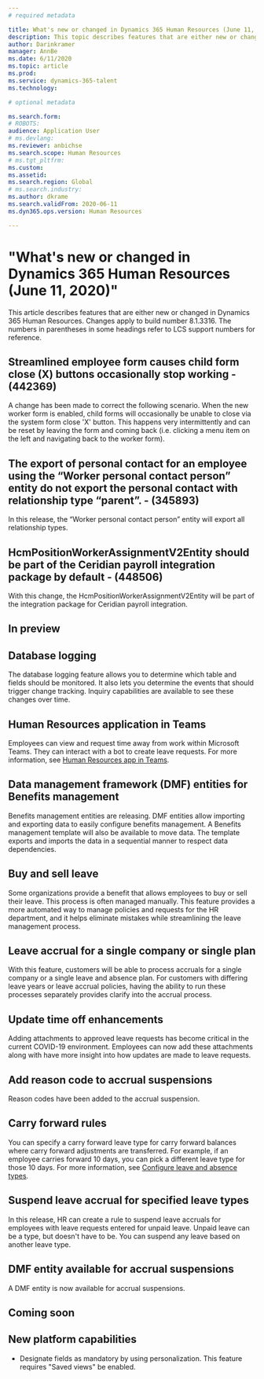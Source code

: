 ```yaml
---
# required metadata

title: What's new or changed in Dynamics 365 Human Resources (June 11, 2020)
description: This topic describes features that are either new or changed in Microsoft Dynamics 365 Human Resources.
author: Darinkramer
manager: AnnBe
ms.date: 6/11/2020
ms.topic: article
ms.prod: 
ms.service: dynamics-365-talent
ms.technology: 

# optional metadata

ms.search.form: 
# ROBOTS: 
audience: Application User
# ms.devlang: 
ms.reviewer: anbichse
ms.search.scope: Human Resources
# ms.tgt_pltfrm: 
ms.custom: 
ms.assetid: 
ms.search.region: Global
# ms.search.industry: 
ms.author: dkrame
ms.search.validFrom: 2020-06-11
ms.dyn365.ops.version: Human Resources

---
```

# "What's new or changed in Dynamics 365 Human Resources (June 11, 2020)"

This article describes features that are either new or changed in Dynamics 365 Human Resources. Changes apply to build number 8.1.3316. The numbers in parentheses in some headings refer to LCS support numbers for reference.

## Streamlined employee form causes child form close (X) buttons occasionally stop working - (442369)

A change has been made to correct the following scenario. When the new worker form is enabled, child forms will occasionally be unable to close via the system form close 'X' button. This happens very intermittently and can be reset by leaving the form and coming back (i.e. clicking a menu item on the left and navigating back to the worker form).

## The export of personal contact for an employee using the “Worker personal contact person” entity do not export the personal contact with relationship type “parent”. - (345893)

In this release, the “Worker personal contact person” entity will export all relationship types.

## HcmPositionWorkerAssignmentV2Entity should be part of the Ceridian payroll integration package by default - (448506)

With this change, the HcmPositionWorkerAssignmentV2Entity will be part of the integration package for Ceridian payroll integration. 

## In preview

## Database logging

The database logging feature allows you to determine which table and fields should be monitored. It also lets you determine the events that should trigger change tracking. Inquiry capabilities are available to see these changes over time.

## Human Resources application in Teams

Employees can view and request time away from work within Microsoft Teams. They can interact with a bot to create leave requests. For more information, see [Human Resources app in Teams](https://go.microsoft.com/fwlink/?linkid=2127841). 

## Data management framework (DMF) entities for Benefits management
 
Benefits management entities are releasing. DMF entities allow importing and exporting data to easily configure benefits management. A Benefits management template will also be available to move data. The template exports and imports the data in a sequential manner to respect data dependencies.

## Buy and sell leave 

Some organizations provide a benefit that allows employees to buy or sell their leave. This process is often managed manually. This feature provides a more automated way to manage policies and requests for the HR department, and it helps eliminate mistakes while streamlining the leave management process.

## Leave accrual for a single company or single plan
With this feature, customers will be able to process accruals for a single company or a single leave and absence plan. For customers with differing leave years or leave accrual policies, having the ability to run these processes separately provides clarify into the accrual process. 

## Update time off enhancements
Adding attachments to approved leave requests has become critical in the current COVID-19 environment. Employees can now add these attachments along with have more insight into how updates are made to leave requests. 

## Add reason code to accrual suspensions 

Reason codes have been added to the accrual suspension.

## Carry forward rules 

You can specify a carry forward leave type for carry forward balances where carry forward adjustments are transferred. For example, if an employee carries forward 10 days, you can pick a different leave type for those 10 days. For more information, see [Configure leave and absence types](hr-leave-and-absence-types.md).

## Suspend leave accrual for specified leave types

In this release, HR can create a rule to suspend leave accruals for employees with leave requests entered for unpaid leave. Unpaid leave can be a type, but doesn't have to be. You can suspend any leave based on another leave type.

## DMF entity available for accrual suspensions 

A DMF entity is now available for accrual suspensions.

## Coming soon

## New platform capabilities 

- Designate fields as mandatory by using personalization. This feature requires "Saved views" be enabled.
